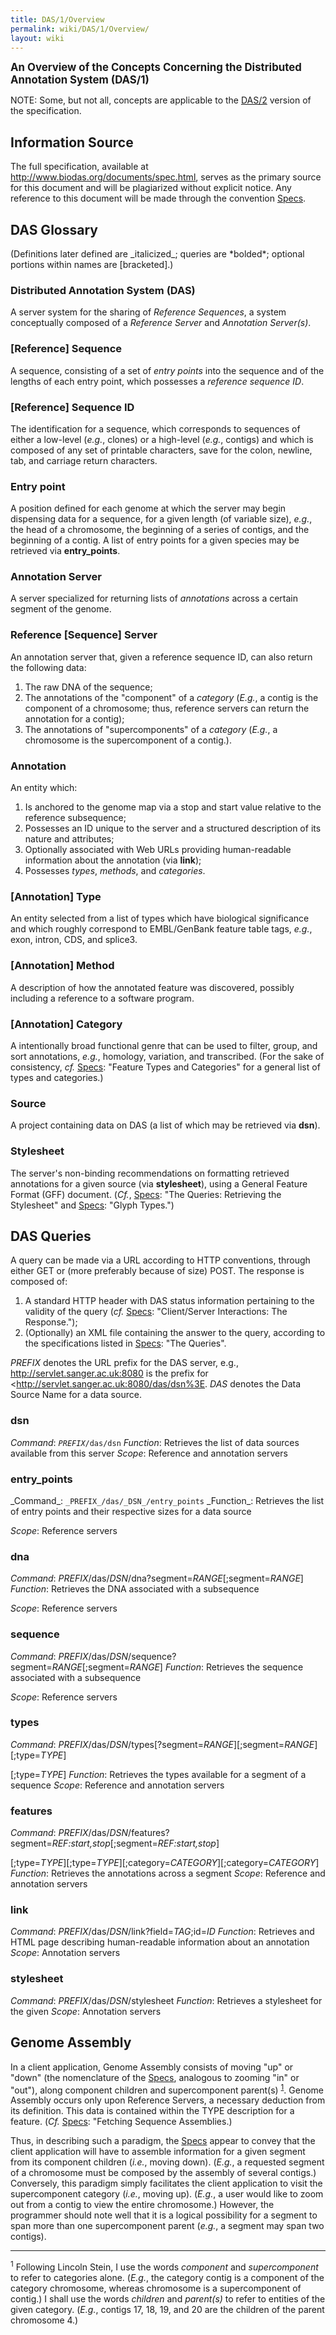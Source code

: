 ```yaml
---
title: DAS/1/Overview
permalink: wiki/DAS/1/Overview/
layout: wiki
---
```


<big>**An Overview of the Concepts Concerning the Distributed Annotation
System (DAS/1)**</big>

NOTE: Some, but not all, concepts are applicable to the
[DAS/2](/wiki/DAS/2 "wikilink") version of the specification.

Information Source
------------------

The full specification, available at
<http://www.biodas.org/documents/spec.html>, serves as the primary
source for this document and will be plagiarized without explicit
notice. Any reference to this document will be made through the
convention <U>Specs</U>.

DAS Glossary
------------

(Definitions later defined are \_italicized\_; queries are \*bolded\*;
optional portions within names are \[bracketed\].)

### Distributed Annotation System (DAS)

A server system for the sharing of <I>Reference Sequences</I>, a
system<I> </I>conceptually composed of a <I>Reference Server </I>and
<I>Annotation Server(s)</I>.

### \[Reference\] Sequence

A sequence, consisting of a set of <I>entry points</I> into the sequence
and of the lengths of each entry point, which possesses a <I>reference
sequence ID</I>.

### \[Reference\] Sequence ID

The identification for a sequence, which corresponds to sequences of
either a low-level (<I>e.g.</I>, clones) or a high-level (<I>e.g.</I>,
contigs) and which is composed of any set of printable characters, save
for the colon, newline, tab, and carriage return characters.

### Entry point

A position defined for each genome at which the server may begin
dispensing data for a sequence, for a given length (of variable size),
<I>e.g.</I>, the head of a chromosome, the beginning of a series of
contigs, and the beginning of a contig. A list of entry points for a
given species may be retrieved via <B>entry\_points</B>.

### Annotation Server

A server specialized for returning lists of <I>annotations </I>across a
certain segment of the genome.

### Reference \[Sequence\] Server

An annotation server that, given a reference sequence ID, can also
return the following data:

1.  The raw DNA of the sequence;
2.  The annotations of the "component" of a <I>category
    </I>(<I>E.g.</I>, a contig is the component of a chromosome; thus,
    reference servers can return the annotation for a contig);
3.  The annotations of "supercomponents" of a <I>category
    </I>(<I>E.g.</I>, a chromosome is the supercomponent of a contig.).

### Annotation

An entity which:

1.  Is anchored to the genome map via a stop and start value relative to
    the reference subsequence;
2.  Possesses an ID unique to the server and a structured description of
    its nature and attributes;
3.  Optionally associated with Web URLs providing human-readable
    information about the annotation (via <B>link</B>);
4.  Possesses <I>types</I>, <I>methods</I>, and <I>categories</I>.

### \[Annotation\] Type

An entity selected from a list of types which have biological
significance and which roughly correspond to EMBL/GenBank feature table
tags, <I>e.g.</I>, exon, intron, CDS, and splice3.

### \[Annotation\] Method

A description of how the annotated feature was discovered, possibly
including a reference to a software program.

### \[Annotation\] Category

A intentionally broad functional genre that can be used to filter,
group, and sort annotations, <I>e.g.</I>, homology, variation, and
transcribed. (For the sake of consistency, <I>cf.</I> <U>Specs</U>:
"Feature Types and Categories" for a general list of types and
categories.)

### Source

A project containing data on DAS (a list of which may be retrieved via
<B>dsn</B>).

### Stylesheet

The server's non-binding recommendations on formatting retrieved
annotations for a given source (via <B>stylesheet</B>), using a General
Feature Format (GFF) document. (<I>Cf.</I>, <U>Specs</U>: "The Queries:
Retrieving the Stylesheet" and <U>Specs</U>: "Glyph Types.")

DAS Queries
-----------

A query can be made via a URL according to HTTP conventions, through
either GET or (more preferably because of size) POST. The response is
composed of:

1.  A standard HTTP header with DAS status information pertaining to the
    validity of the query (<I>cf.</I> <U>Specs</U>: "Client/Server
    Interactions: The Response.");
2.  (Optionally) an XML file containing the answer to the query,
    according to the specifications listed in <U>Specs</U>:
    "The Queries".

*PREFIX* denotes the URL prefix for the DAS server, e.g.,
<http://servlet.sanger.ac.uk:8080> is the prefix for
&lt;<http://servlet.sanger.ac.uk:8080/das/dsn%3E>. *DAS* denotes the
Data Source Name for a data source.

### dsn

*Command*: *`PREFIX`*`/das/dsn` *Function*: Retrieves the list of data
sources available from this server *Scope*: Reference and annotation
servers

### entry\_points

\_Command\_: `_PREFIX_/das/_DSN_/entry_points` \_Function\_: Retrieves
the list of entry points and their respective sizes for a data source

<I>Scope</I>: Reference servers

### dna

<I>Command</I>:
<I>PREFIX</I>/das/<I>DSN</I>/dna?segment=<I>RANGE</I>\[;segment=<I>RANGE</I>\]
<I>Function</I>: Retrieves the DNA associated with a subsequence

<I>Scope</I>: Reference servers

### sequence

<I>Command</I>:
<I>PREFIX</I>/das/<I>DSN</I>/sequence?segment=<I>RANGE</I>\[;segment=<I>RANGE</I>\]
<I>Function</I>: Retrieves the sequence associated with a subsequence

<I>Scope</I>: Reference servers

### types

<I>Command</I>:
<I>PREFIX</I>/das/<I>DSN</I>/types\[?segment=<I>RANGE</I>\]\[;segment=<I>RANGE</I>\]\[;type=<I>TYPE</I>\]

\[;type=<I>TYPE</I>\] <I>Function</I>: Retrieves the types available for
a segment of a sequence <I>Scope</I>: Reference and annotation servers

### features

<I>Command</I>:
<I>PREFIX</I>/das/<I>DSN</I>/features?segment=<I>REF:start,stop</I>\[;segment=<I>REF:start,stop</I>\]

\[;type=<I>TYPE</I>\]\[;type=<I>TYPE</I>\]\[;category=<I>CATEGORY</I>\]\[;category=<I>CATEGORY</I>\]
<I>Function</I>: Retrieves the annotations across a segment
<I>Scope</I>: Reference and annotation servers

### link

<I>Command</I>:
<I>PREFIX</I>/das/<I>DSN</I>/link?field=<I>TAG</I>;id=<I>ID</I>
<I>Function</I>: Retrieves and HTML page describing human-readable
information about an annotation <I>Scope</I>: Annotation servers

### stylesheet

<I>Command</I>: <I>PREFIX</I>/das/<I>DSN</I>/stylesheet <I>Function</I>:
Retrieves a stylesheet for the given <I>Scope</I>: Annotation servers

Genome Assembly
---------------

</B></FONT>

In a client application, Genome Assembly consists of moving "up" or
"down" (the nomenclature of the <U>Specs</U>, analogous to zooming "in"
or "out"), along component children and supercomponent parent(s)
<sup><A HREF="#1">1</A></sup>. Genome Assembly occurs only upon
Reference Servers, a necessary deduction from its definition. This data
is contained within the TYPE description for a feature. (<I>Cf.</I>
<U>Specs</U>: "Fetching Sequence Assemblies.)

Thus, in describing such a paradigm, the <U>Specs</U> appear to convey
that the client application will have to assemble information for a
given segment from its component children (<I>i.e.</I>, moving down).
(<I>E.g.</I>, a requested segment of a chromosome must be composed by
the assembly of several contigs.) Conversely, this paradigm simply
facilitates the client application to visit the supercomponent category
(<I>i.e.</I>, moving up). (<I>E.g.</I>, a user would like to zoom out
from a contig to view the entire chromosome.) However, the programmer
should note well that it is a logical possibility for a segment to span
more than one supercomponent parent (<I>e.g.</I>, a segment may span two
contigs).

<HR>
<A NAME="#1"></A>

<sup>1</sup> Following Lincoln Stein, I use the words <I>component</I>
and <I>supercomponent</I> to refer to categories alone. (<I>E.g.</I>,
the category contig is a component of the category chromosome, whereas
chromosome is a supercomponent of contig.) I shall use the words
<I>children</I> and <I>parent(s)</I> to refer to entities of the given
category. (<I>E.g.</I>, contigs 17, 18, 19, and 20 are the children of
the parent chromosome 4.)
